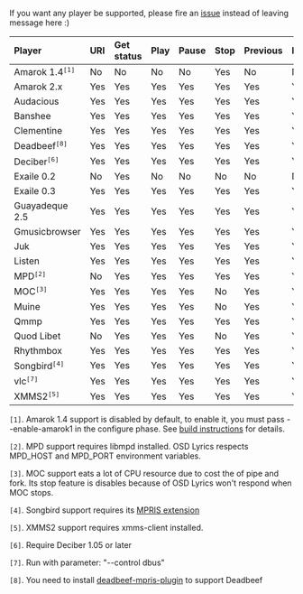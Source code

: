 If you want any player be supported, please fire an [issue](http://code.google.com/p/osd-lyrics/issues/list) instead of leaving message here :)

| **Player**                  | **URI** | **Get status** | **Play** | **Pause** | **Stop** | **Previous** | **Next** | **Seek** |
|:----------------------------|:--------|:---------------|:---------|:----------|:---------|:-------------|:---------|:---------|
| Amarok 1.4<sup><code>[1]</code></sup>| No      | No             | No       | No        | Yes      | No           | No       | No       |
| Amarok 2.x                  | Yes     | Yes            | Yes      | Yes       | Yes      | Yes          | Yes      | Yes      |
| Audacious                   | Yes     | Yes            | Yes      | Yes       | Yes      | Yes          | Yes      | Yes      |
| Banshee                     | Yes     | Yes            | Yes      | Yes       | Yes      | Yes          | Yes      | Yes      |
| Clementine                  | Yes     | Yes            | Yes      | Yes       | Yes      | Yes          | Yes      | Yes      |
| Deadbeef<sup><code>[8]</code></sup>  | Yes     | Yes            | Yes      | Yes       | Yes      | Yes          | Yes      | Yes      |
| Deciber<sup><code>[6]</code></sup>   | Yes     | Yes            | Yes      | Yes       | Yes      | Yes          | Yes      | Yes      |
| Exaile 0.2                  | No      | Yes            | No       | No        | No       | No           | No       | No       |
| Exaile 0.3                  | Yes     | Yes            | Yes      | Yes       | Yes      | Yes          | Yes      | No       |
| Guayadeque 2.5              | Yes     | Yes            | Yes      | Yes       | Yes      | Yes          | Yes      | Yes      |
| Gmusicbrowser               | Yes     | Yes            | Yes      | Yes       | Yes      | Yes          | Yes      | Yes      |
| Juk                         | Yes     | Yes            | Yes      | Yes       | Yes      | Yes          | Yes      | No       |
| Listen                      | Yes     | Yes            | Yes      | Yes       | Yes      | Yes          | Yes      | No       |
| MPD<sup><code>[2]</code></sup>       | No      | Yes            | Yes      | Yes       | Yes      | Yes          | Yes      | Yes      |
| MOC<sup><code>[3]</code></sup>       | Yes     | Yes            | Yes      | Yes       | No       | Yes          | Yes      | No       |
| Muine                       | Yes     | Yes            | Yes      | Yes       | No       | Yes          | Yes      | Yes      |
| Qmmp                        | Yes     | Yes            | Yes      | Yes       | Yes      | Yes          | Yes      | Yes      |
| Quod Libet                  | No      | Yes            | Yes      | Yes       | No       | Yes          | Yes      | No       |
| Rhythmbox                   | Yes     | Yes            | Yes      | Yes       | Yes      | Yes          | Yes      | Yes      |
| Songbird<sup><code>[4]</code></sup>  | Yes     | Yes            | Yes      | Yes       | Yes      | Yes          | Yes      | Yes      |
| vlc<sup><code>[7]</code></sup>       | Yes     | Yes            | Yes      | Yes       | Yes      | Yes          | Yes      | Yes      |
| XMMS2<sup><code>[5]</code></sup>     | Yes     | Yes            | Yes      | Yes       | Yes      | Yes          | Yes      | Yes      |

`[1]`. Amarok 1.4 support is disabled by default, to enable it, you must pass --enable-amarok1 in the configure phase. See [build instructions](Build#Available_Options.md) for details.

`[2]`. MPD support requires libmpd installed. OSD Lyrics respects MPD\_HOST and MPD\_PORT environment variables.

`[3]`. MOC support eats a lot of CPU resource due to cost the of pipe and fork. Its stop feature is disables because of OSD Lyrics won't respond when MOC stops.

`[4]`. Songbird support requires its [MPRIS extension](http://addons.songbirdnest.com/addon/1626)

`[5]`. XMMS2 support requires xmms-client installed.

`[6]`. Require Deciber 1.05 or later

`[7]`. Run with parameter: "--control dbus"

`[8]`. You need to install [deadbeef-mpris-plugin](https://code.google.com/p/deadbeef-mpris-plugin/) to support Deadbeef